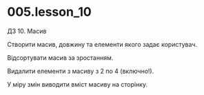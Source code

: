 # 005.lesson_10

ДЗ 10. Масив

Створити масив, довжину та елементи якого задає користувач.

Відсортувати масив за зростанням.

Видалити елементи з масиву з 2 по 4 (включно!).


У міру змін виводити вміст масиву на сторінку.
